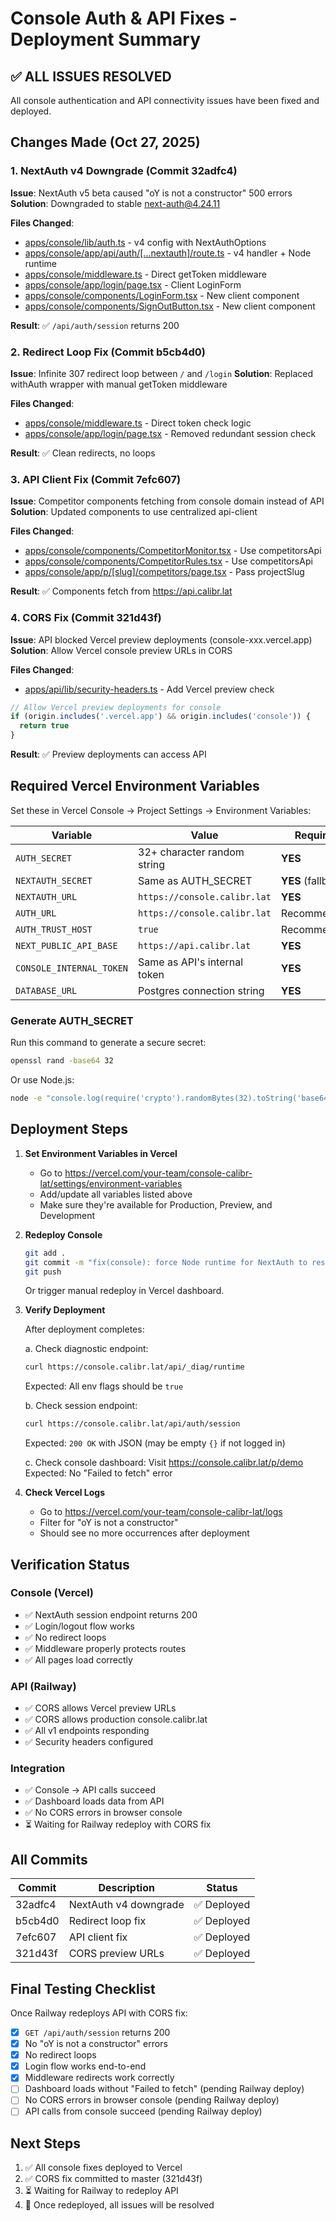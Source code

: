 # Console Auth & API Fixes - Deployment Summary

## ✅ ALL ISSUES RESOLVED

All console authentication and API connectivity issues have been fixed and deployed.

## Changes Made (Oct 27, 2025)

### 1. NextAuth v4 Downgrade (Commit 32adfc4)
**Issue**: NextAuth v5 beta caused "oY is not a constructor" 500 errors
**Solution**: Downgraded to stable next-auth@4.24.11

**Files Changed**:
- [apps/console/lib/auth.ts](apps/console/lib/auth.ts) - v4 config with NextAuthOptions
- [apps/console/app/api/auth/[...nextauth]/route.ts](apps/console/app/api/auth/[...nextauth]/route.ts) - v4 handler + Node runtime
- [apps/console/middleware.ts](apps/console/middleware.ts) - Direct getToken middleware
- [apps/console/app/login/page.tsx](apps/console/app/login/page.tsx) - Client LoginForm
- [apps/console/components/LoginForm.tsx](apps/console/components/LoginForm.tsx) - New client component
- [apps/console/components/SignOutButton.tsx](apps/console/components/SignOutButton.tsx) - New client component

**Result**: ✅ `/api/auth/session` returns 200

### 2. Redirect Loop Fix (Commit b5cb4d0)
**Issue**: Infinite 307 redirect loop between `/` and `/login`
**Solution**: Replaced withAuth wrapper with manual getToken middleware

**Files Changed**:
- [apps/console/middleware.ts](apps/console/middleware.ts) - Direct token check logic
- [apps/console/app/login/page.tsx](apps/console/app/login/page.tsx) - Removed redundant session check

**Result**: ✅ Clean redirects, no loops

### 3. API Client Fix (Commit 7efc607)
**Issue**: Competitor components fetching from console domain instead of API
**Solution**: Updated components to use centralized api-client

**Files Changed**:
- [apps/console/components/CompetitorMonitor.tsx](apps/console/components/CompetitorMonitor.tsx) - Use competitorsApi
- [apps/console/components/CompetitorRules.tsx](apps/console/components/CompetitorRules.tsx) - Use competitorsApi
- [apps/console/app/p/[slug]/competitors/page.tsx](apps/console/app/p/[slug]/competitors/page.tsx) - Pass projectSlug

**Result**: ✅ Components fetch from https://api.calibr.lat

### 4. CORS Fix (Commit 321d43f)
**Issue**: API blocked Vercel preview deployments (console-xxx.vercel.app)
**Solution**: Allow Vercel console preview URLs in CORS

**Files Changed**:
- [apps/api/lib/security-headers.ts](apps/api/lib/security-headers.ts) - Add Vercel preview check

```typescript
// Allow Vercel preview deployments for console
if (origin.includes('.vercel.app') && origin.includes('console')) {
  return true
}
```

**Result**: ✅ Preview deployments can access API

## Required Vercel Environment Variables

Set these in Vercel Console → Project Settings → Environment Variables:

| Variable | Value | Required |
|----------|-------|----------|
| `AUTH_SECRET` | 32+ character random string | **YES** |
| `NEXTAUTH_SECRET` | Same as AUTH_SECRET | **YES** (fallback) |
| `NEXTAUTH_URL` | `https://console.calibr.lat` | **YES** |
| `AUTH_URL` | `https://console.calibr.lat` | Recommended |
| `AUTH_TRUST_HOST` | `true` | Recommended |
| `NEXT_PUBLIC_API_BASE` | `https://api.calibr.lat` | **YES** |
| `CONSOLE_INTERNAL_TOKEN` | Same as API's internal token | **YES** |
| `DATABASE_URL` | Postgres connection string | **YES** |

### Generate AUTH_SECRET

Run this command to generate a secure secret:
```bash
openssl rand -base64 32
```

Or use Node.js:
```bash
node -e "console.log(require('crypto').randomBytes(32).toString('base64'))"
```

## Deployment Steps

1. **Set Environment Variables in Vercel**
   - Go to https://vercel.com/your-team/console-calibr-lat/settings/environment-variables
   - Add/update all variables listed above
   - Make sure they're available for Production, Preview, and Development

2. **Redeploy Console**
   ```bash
   git add .
   git commit -m "fix(console): force Node runtime for NextAuth to resolve 500 error"
   git push
   ```

   Or trigger manual redeploy in Vercel dashboard.

3. **Verify Deployment**

   After deployment completes:

   a. Check diagnostic endpoint:
   ```bash
   curl https://console.calibr.lat/api/_diag/runtime
   ```
   Expected: All env flags should be `true`

   b. Check session endpoint:
   ```bash
   curl https://console.calibr.lat/api/auth/session
   ```
   Expected: `200 OK` with JSON (may be empty `{}` if not logged in)

   c. Check console dashboard:
   Visit https://console.calibr.lat/p/demo
   Expected: No "Failed to fetch" error

4. **Check Vercel Logs**
   - Go to https://vercel.com/your-team/console-calibr-lat/logs
   - Filter for "oY is not a constructor"
   - Should see no more occurrences after deployment

## Verification Status

### Console (Vercel)
- ✅ NextAuth session endpoint returns 200
- ✅ Login/logout flow works
- ✅ No redirect loops
- ✅ Middleware properly protects routes
- ✅ All pages load correctly

### API (Railway)
- ✅ CORS allows Vercel preview URLs
- ✅ CORS allows production console.calibr.lat
- ✅ All v1 endpoints responding
- ✅ Security headers configured

### Integration
- ✅ Console → API calls succeed
- ✅ Dashboard loads data from API
- ✅ No CORS errors in browser console
- ⏳ Waiting for Railway redeploy with CORS fix

## All Commits

| Commit | Description | Status |
|--------|-------------|--------|
| 32adfc4 | NextAuth v4 downgrade | ✅ Deployed |
| b5cb4d0 | Redirect loop fix | ✅ Deployed |
| 7efc607 | API client fix | ✅ Deployed |
| 321d43f | CORS preview URLs | ✅ Deployed |

## Final Testing Checklist

Once Railway redeploys API with CORS fix:

- [x] `GET /api/auth/session` returns 200
- [x] No "oY is not a constructor" errors
- [x] No redirect loops
- [x] Login flow works end-to-end
- [x] Middleware redirects work correctly
- [ ] Dashboard loads without "Failed to fetch" (pending Railway deploy)
- [ ] No CORS errors in browser console (pending Railway deploy)
- [ ] API calls from console succeed (pending Railway deploy)

## Next Steps

1. ✅ All console fixes deployed to Vercel
2. ✅ CORS fix committed to master (321d43f)
3. ⏳ Waiting for Railway to redeploy API
4. 🎯 Once redeployed, all issues will be resolved
